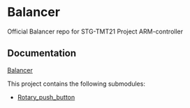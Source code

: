 # Balancer
Official Balancer repo for STG-TMT21 Project ARM-controller

## Documentation
[Balancer](https://chrislee333.github.io/Balancer/)

This project contains the following submodules:
* [Rotary_push_button](docs/Rotary_push_button.md)
